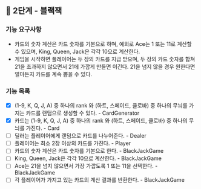 ## 🚀 2단계 - 블랙잭

### 기능 요구사항

- 카드의 숫자 계산은 카드 숫자를 기본으로 하며, 예외로 Ace는 1 또는 11로 계산할 수 있으며, King, Queen, Jack은 각각 10으로 계산한다.
- 게임을 시작하면 플레이어는 두 장의 카드를 지급 받으며, 두 장의 카드 숫자를 합쳐 21을 초과하지 않으면서 21에 가깝게 만들면 이긴다. 21을 넘지 않을 경우 원한다면 얼마든지 카드를 계속 뽑을 수 있다.

### 기능 목록

- [x] (1-9, K, Q, J, A) 중 하나의 rank 와 (하트, 스페이드, 클로바) 중 하나의 무늬를 가지는 카드를 랜덤으로 생성할 수 있다. - CardGenerator
- [x] 카드는 (1-9, K, Q, J, A) 중 하나의 rank 와 (하트, 스페이드, 클로바) 중 하나의 무늬를 가진다. - Card
- [ ] 딜러는 플레이어에게 랜덤으로 카드를 나누어준다. - Dealer
- [ ] 플레이어는 최소 2장 이상의 카드를 가진다. - Player
- [ ] 카드의 숫자 계산은 카드 숫자를 기본으로 한다. - BlackJackGame
- [ ] King, Queen, Jack은 각각 10으로 계산한다. - BlackJackGame
- [ ] Ace는 21을 넘지 않으면서 가장 가깝도록 1 또는 11을 선택한다. - BlackJackGame
- [ ] 각 플레이어가 가지고 있는 카드의 계산 결과를 반환한다. - BlackJackGame
